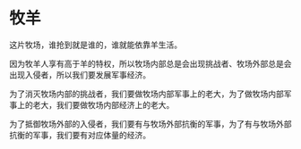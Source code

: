 # 牧羊

这片牧场，谁抢到就是谁的，谁就能依靠羊生活。

因为牧羊人享有高于羊的特权，所以牧场内部总是会出现挑战者、牧场外部总是会出现入侵者，所以我们要发展军事经济。

为了消灭牧场内部的挑战者，我们要做牧场内部军事上的老大，为了做牧场内部军事上的老大，我们要做牧场内部经济上的老大。

为了抵御牧场外部的入侵者，我们要有与牧场外部抗衡的军事，为了有与牧场外部抗衡的军事，我们要有对应体量的经济。
